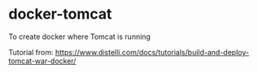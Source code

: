 # docker-tomcat
To create docker where Tomcat is running

Tutorial from: https://www.distelli.com/docs/tutorials/build-and-deploy-tomcat-war-docker/
